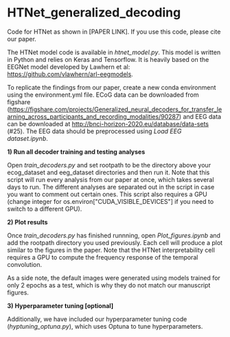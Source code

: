 # HTNet_generalized_decoding

Code for HTNet as shown in [PAPER LINK]. If you use this code, please cite our paper.

The HTNet model code is available in *htnet_model.py*. This model is written in Python and relies on Keras and Tensorflow. It is heavily based on the EEGNet model developed by Lawhern et al: https://github.com/vlawhern/arl-eegmodels.

To replicate the findings from our paper, create a new conda environment using the environment.yml file. ECoG data can be downloaded from figshare (https://figshare.com/projects/Generalized_neural_decoders_for_transfer_learning_across_participants_and_recording_modalities/90287) and EEG data can be downloaded at http://bnci-horizon-2020.eu/database/data-sets (#25). The EEG data should be preprocessed using *Load EEG dataset.ipynb*.



**1) Run all decoder training and testing analyses**

Open *train_decoders.py* and set rootpath to be the directory above your ecog_dataset and eeg_dataset directories and then run it. Note that this script will run every analysis from our paper at once, which takes several days to run. The different analyses are separated out in the script in case you want to comment out certain ones. This script also requires a GPU (change integer for os.environ["CUDA_VISIBLE_DEVICES"] if you need to switch to a different GPU).



**2) Plot results**

Once *train_decoders.py* has finished runnning, open *Plot_figures.ipynb* and add the rootpath directory you used previously. Each cell will produce a plot similar to the figures in the paper. Note that the HTNet interpretability cell requires a GPU to compute the frequency response of the temporal convolution.

As a side note, the default images were generated using models trained for only 2 epochs as a test, which is why they do not match our manuscript figures.



**3) Hyperparameter tuning [optional]**

Additionally, we have included our hyperparameter tuning code (*hyptuning_optuna.py*), which uses Optuna to tune hyperparameters.
